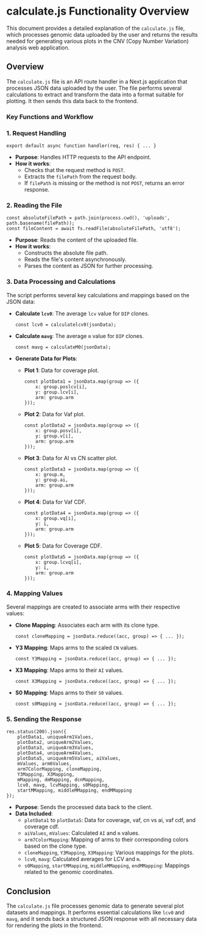 calculate.js Functionality Overview
===================================

This document provides a detailed explanation of the `calculate.js` file, which processes genomic data uploaded by the user and returns the results needed for generating various plots in the CNV (Copy Number Variation) analysis web application.

Overview
--------

The `calculate.js` file is an API route handler in a Next.js application that processes JSON data uploaded by the user. The file performs several calculations to extract and transform the data into a format suitable for plotting. It then sends this data back to the frontend.

### Key Functions and Workflow

### 1\. Request Handling

    export default async function handler(req, res) { ... }

*   **Purpose**: Handles HTTP requests to the API endpoint.
*   **How it works**:
    *   Checks that the request method is `POST`.
    *   Extracts the `filePath` from the request body.
    *   If `filePath` is missing or the method is not `POST`, returns an error response.

### 2\. Reading the File

    const absoluteFilePath = path.join(process.cwd(), 'uploads', path.basename(filePath));
    const fileContent = await fs.readFile(absoluteFilePath, 'utf8');

*   **Purpose**: Reads the content of the uploaded file.
*   **How it works**:
    *   Constructs the absolute file path.
    *   Reads the file's content asynchronously.
    *   Parses the content as JSON for further processing.

### 3\. Data Processing and Calculations

The script performs several key calculations and mappings based on the JSON data:

*   **Calculate `lcv0`**: The average `lcv` value for `DIP` clones.
    
        const lcv0 = calculatelcv0(jsonData);
    
*   **Calculate `mavg`**: The average `m` value for `DIP` clones.
    
        const mavg = calculateM0(jsonData);
    
*   **Generate Data for Plots**:
    *   **Plot 1**: Data for coverage plot.
        
            const plotData1 = jsonData.map(group => ({
                x: group.poslcv[i],
                y: group.lcv[i],
                arm: group.arm
            }));
        
    *   **Plot 2**: Data for Vaf plot.
        
            const plotData2 = jsonData.map(group => ({
                x: group.posv[i],
                y: group.v[i],
                arm: group.arm
            }));
        
    *   **Plot 3**: Data for AI vs CN scatter plot.
        
            const plotData3 = jsonData.map(group => ({
                x: group.m,
                y: group.ai,
                arm: group.arm
            }));
        
    *   **Plot 4**: Data for Vaf CDF.
        
            const plotData4 = jsonData.map(group => ({
                x: group.vq[i],
                y: i,
                arm: group.arm
            }));
        
    *   **Plot 5**: Data for Coverage CDF.
        
            const plotData5 = jsonData.map(group => ({
                x: group.lcvq[i],
                y: i,
                arm: group.arm
            }));
        

### 4\. Mapping Values

Several mappings are created to associate arms with their respective values:

*   **Clone Mapping**: Associates each arm with its clone type.
    
        const cloneMapping = jsonData.reduce((acc, group) => { ... });
    
*   **Y3 Mapping**: Maps arms to the scaled `CN` values.
    
        const Y3Mapping = jsonData.reduce((acc, group) => { ... });
    
*   **X3 Mapping**: Maps arms to their `AI` values.
    
        const X3Mapping = jsonData.reduce((acc, group) => { ... });
    
*   **S0 Mapping**: Maps arms to their `S0` values.
    
        const s0Mapping = jsonData.reduce((acc, group) => { ... });
    

### 5\. Sending the Response

    res.status(200).json({
        plotData1, uniqueArm1Values,
        plotData2, uniqueArm2Values,
        plotData3, uniqueArm3Values,
        plotData4, uniqueArm4Values,
        plotData5, uniqueArm5Values, aiValues,
        mValues, arm6Values,
        arm7ColorMapping, cloneMapping,
        Y3Mapping, X3Mapping,
        mMapping, dmMapping, dcnMapping, 
        lcv0, mavg, lcvMapping, s0Mapping, 
        startMMapping, middleMMapping, endMMapping
    });

*   **Purpose**: Sends the processed data back to the client.
*   **Data Included**:
    *   `plotData1` to `plotData5`: Data for coverage, vaf, cn vs ai, vaf cdf, and coverage cdf.
    *   `aiValues`, `mValues`: Calculated `AI` and `m` values.
    *   `arm7ColorMapping`: Mapping of arms to their corresponding colors based on the clone type.
    *   `cloneMapping`, `Y3Mapping`, `X3Mapping`: Various mappings for the plots.
    *   `lcv0`, `mavg`: Calculated averages for LCV and `m`.
    *   `s0Mapping`, `startMMapping`, `middleMMapping`, `endMMapping`: Mappings related to the genomic coordinates.

Conclusion
----------

The `calculate.js` file processes genomic data to generate several plot datasets and mappings. It performs essential calculations like `lcv0` and `mavg`, and it sends back a structured JSON response with all necessary data for rendering the plots in the frontend.